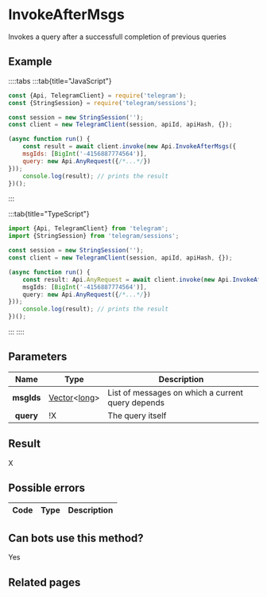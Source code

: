 # InvokeAfterMsgs

Invokes a query after a successfull completion of previous queries



## Example

::::tabs
:::tab{title="JavaScript"}
```js
const {Api, TelegramClient} = require('telegram');
const {StringSession} = require('telegram/sessions');

const session = new StringSession('');
const client = new TelegramClient(session, apiId, apiHash, {});

(async function run() {
    const result = await client.invoke(new Api.InvokeAfterMsgs({
    msgIds: [BigInt('-4156887774564')],
    query: new Api.AnyRequest({/*...*/})
}));
    console.log(result); // prints the result
})();
```
:::

:::tab{title="TypeScript"}
```ts
import {Api, TelegramClient} from 'telegram';
import {StringSession} from 'telegram/sessions';

const session = new StringSession('');
const client = new TelegramClient(session, apiId, apiHash, {});

(async function run() {
    const result: Api.AnyRequest = await client.invoke(new Api.InvokeAfterMsgs({
    msgIds: [BigInt('-4156887774564')],
    query: new Api.AnyRequest({/*...*/})
}));
    console.log(result); // prints the result
})();
```
:::
::::



## Parameters

| Name | Type | Description |
| :--: | ---- | ----------- |
| **msgIds** | [Vector](https://core.telegram.org/type/Vector%20t)<[long](https://core.telegram.org/type/long)> | List of messages on which a current query depends 
| **query** | !X | The query itself 


## Result

X



## Possible errors

| Code | Type | Description |
| :--: | ---- | ----------- |


## Can bots use this method?

Yes

## Related pages


